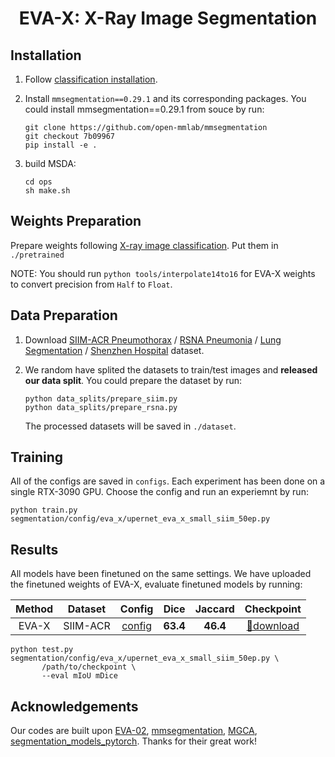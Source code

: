 <h1 align="center"> EVA-X: X-Ray Image Segmentation </h1>

## Installation

1. Follow [classification installation](../classification/README.md#intallation).

2. Install ``mmsegmentation==0.29.1`` and its corresponding packages. You could install mmsegmentation==0.29.1 from souce by run:
    ```
    git clone https://github.com/open-mmlab/mmsegmentation
    git checkout 7b09967
    pip install -e .
    ```

3. build MSDA:
    ```
    cd ops
    sh make.sh
    ```

## Weights Preparation

Prepare weights following [X-ray image classification](../classification/README.md#weights-preparation). Put them in ``./pretrained``

NOTE: You should run ``python tools/interpolate14to16`` for EVA-X weights to convert precision from ``Half`` to ``Float``.

## Data Preparation

1. Download [SIIM-ACR Pneumothorax](https://www.kaggle.com/c/siim-acr-pneumothorax-segmentation/data) / [RSNA Pneumonia](https://www.kaggle.com/c/rsna-pneumonia-detection-challenge/data) / [Lung Segmentation]() / [Shenzhen Hospital]() dataset.

2. We random have splited the datasets to train/test images and **released our data split**. You could prepare the dataset by run:
    ```
    python data_splits/prepare_siim.py
    python data_splits/prepare_rsna.py
    ```
    The processed datasets will be saved in ``./dataset``.

## Training

All of the configs are saved in ``configs``. Each experiment has been done on a single RTX-3090 GPU. Choose the config and run an experiemnt by run:
```
python train.py segmentation/config/eva_x/upernet_eva_x_small_siim_50ep.py
```

## Results

All models have been finetuned on the same settings. We have uploaded the finetuned weights of EVA-X, evaluate finetuned models by running:

| Method | Dataset | Config | Dice | Jaccard | Checkpoint |
|:------:|:-------:|:------:|:----:|:-------:|:----------:|
| EVA-X  | SIIM-ACR |[config](config/eva_x/upernet_eva_x_small_siim_50ep.py) | **63.4** | **46.4** | [🤗download](https://huggingface.co/MapleF/eva_x/blob/main/vit_s_upernet_eva_x_merged520k_mim_siim_ft.pth) |

```
python test.py segmentation/config/eva_x/upernet_eva_x_small_siim_50ep.py \
       /path/to/checkpoint \
       --eval mIoU mDice
```

## Acknowledgements

Our codes are built upon [EVA-02](https://github.com/baaivision/EVA/tree/master/EVA-02), [mmsegmentation](https://github.com/open-mmlab/mmsegmentation/tree/v0.29.1), [MGCA](https://github.com/HKU-MedAI/MGCA), [segmentation_models_pytorch](https://github.com/qubvel/segmentation_models.pytorch). Thanks for their great work!

